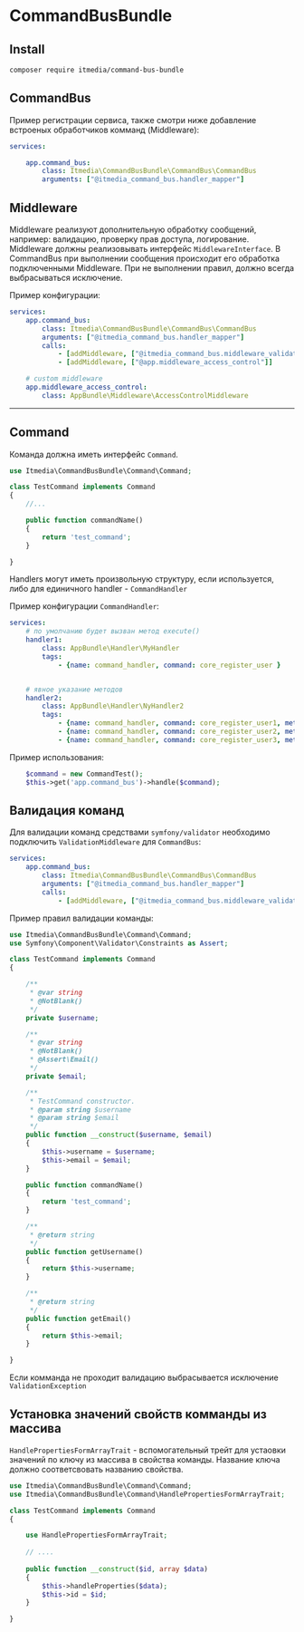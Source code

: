 CommandBusBundle
================

Install
-------

```bash
composer require itmedia/command-bus-bundle 
```


CommandBus 
-----------

Пример регистрации сервиса, также смотри ниже добавление встроеных обработчиков комманд (Middleware):

```yaml
services:

    app.command_bus:
        class: Itmedia\CommandBusBundle\CommandBus\CommandBus
        arguments: ["@itmedia_command_bus.handler_mapper"]
```


Middleware
----------

Middleware реализуют дополнительную обработку сообщений, например: валидацию, проверку прав доступа, логирование.
Middleware должны реализовывать интерфейс `MiddlewareInterface`. В CommandBus при выполнении сообщения
происходит его обработка подключенными Middleware. При не выполнении правил, должно всегда выбрасываться исключение.

Пример конфигурации:

```yaml
services:
    app.command_bus:
        class: Itmedia\CommandBusBundle\CommandBus\CommandBus
        arguments: ["@itmedia_command_bus.handler_mapper"]
        calls:
            - [addMiddleware, ["@itmedia_command_bus.middleware_validation"]]
            - [addMiddleware, ["@app.middleware_access_control"]] 

    # custom middleware
    app.middleware_access_control:
        class: AppBundle\Middleware\AccessControlMiddleware
```


---



Command
-------

Команда должна иметь интерфейс `Command`.

```php
use Itmedia\CommandBusBundle\Command\Command;

class TestCommand implements Command
{
    //...

    public function commandName()
    {
        return 'test_command';
    }

}
```
 
Handlers могут иметь произвольную структуру, если используется, либо для единичного handler - `CommandHandler`

Пример конфигурации `CommandHandler`:

```yaml
services:
    # по умолчанию будет вызван метод execute()
    handler1:
        class: AppBundle\Handler\MyHandler
        tags:
            - {name: command_handler, command: core_register_user } 


    # явное указание методов
    handler2:
        class: AppBundle\Handler\NyHandler2
        tags:
            - {name: command_handler, command: core_register_user1, method: methodName1 }
            - {name: command_handler, command: core_register_user2, method: methodName2 }
            - {name: command_handler, command: core_register_user3, method: methodName3 }
```

Пример использования:

```php
    $command = new CommandTest();
    $this->get('app.command_bus')->handle($command);
```



Валидация команд 
----------------

Для валидации команд средствами `symfony/validator` необходимо подключить `ValidationMiddleware` для `CommandBus`:


```yaml
services:
    app.command_bus:
        class: Itmedia\CommandBusBundle\CommandBus\CommandBus
        arguments: ["@itmedia_command_bus.handler_mapper"]
        calls:
            - [addMiddleware, ["@itmedia_command_bus.middleware_validation"]]
```

Пример правил валидации команды:

```php
use Itmedia\CommandBusBundle\Command\Command;
use Symfony\Component\Validator\Constraints as Assert;

class TestCommand implements Command
{

    /**
     * @var string
     * @NotBlank()
     */
    private $username;

    /**
     * @var string
     * @NotBlank()
     * @Assert\Email()
     */
    private $email;

    /**
     * TestCommand constructor.
     * @param string $username
     * @param string $email
     */
    public function __construct($username, $email)
    {
        $this->username = $username;
        $this->email = $email;
    }

    public function commandName()
    {
        return 'test_command';
    }

    /**
     * @return string
     */
    public function getUsername()
    {
        return $this->username;
    }

    /**
     * @return string
     */
    public function getEmail()
    {
        return $this->email;
    }

}
```

Если комманда не проходит валидацию выбрасывается исключение `ValidationException`


Установка значений свойств комманды из массива 
----------------------------------------------

`HandlePropertiesFormArrayTrait` - вспомогательный трейт для устаовки значений по ключу из массива
в свойства команды. Название ключа должно соответсвовать названию свойства.


```php
use Itmedia\CommandBusBundle\Command\Command;
use Itmedia\CommandBusBundle\Command\HandlePropertiesFormArrayTrait;

class TestCommand implements Command
{

    use HandlePropertiesFormArrayTrait;
    
    // ....
  
    public function __construct($id, array $data)
    {
        $this->handleProperties($data);
        $this->id = $id;
    }

}    
```